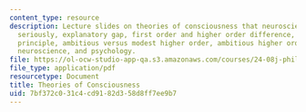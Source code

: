 ```yaml
---
content_type: resource
description: Lecture slides on theories of consciousness that neuroscientists take
  seriously, explanatory gap, first order and higher order difference, the transitivity
  principle, ambitious versus modest higher order, ambitious higher order theory,
  neuroscience, and psychology.
file: https://ol-ocw-studio-app-qa.s3.amazonaws.com/courses/24-08j-philosophical-issues-in-brain-science-spring-2009/7bf372c031c4cd9182d358d8ff7ee9b7_MIT24_08JS09_Lec_Apr13.pdf
file_type: application/pdf
resourcetype: Document
title: Theories of Consciousness
uid: 7bf372c0-31c4-cd91-82d3-58d8ff7ee9b7
---
```

